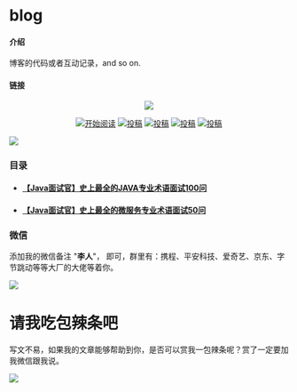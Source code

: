 # blog

#### 介绍
博客的代码或者互动记录，and so on.

#### 链接

<p align="center">
<a href="https://gitee.com/Li-Ren/blog" target="_blank">
	<img src="http://gzhimages.paidanzi.com/Img/feab544e-14e3-4d2d-828c-e404ce0ef7b0/1574751658525.PNG" width=""/>
</a>
</p>

<p align="center"><a href="#目录"><img src="https://img.shields.io/badge/阅读-read-green" alt="开始阅读"></a>   <a href="#微信"><img src="https://img.shields.io/badge/weChat-微信-green.svg" alt="投稿"></a>   <a href="https://blog.csdn.net/qq_26465035" target="_blank" ><img src="https://img.shields.io/badge/博客-CSDN-critical.svg" alt="投稿"></a>   <a href="https://blog.csdn.net/qq_26465035" target="_blank" ><img src="https://img.shields.io/badge/博客-简书-important.svg" alt="投稿"></a>   <a href="https://juejin.im/user/5ddc980ff265da7dd334fb24" target="_blank" ><img src="https://img.shields.io/badge/博客-掘金-blue.svg" alt="投稿"></a></p>

![](https://images.gitee.com/uploads/images/2019/1125/115830_a4e23b38_1455503.png)

### <a name="目录">目录</a>

- #### [【Java面试官】史上最全的JAVA专业术语面试100问](https://gitee.com/Li-Ren/blog/blob/master/Java-Interview-Onym/%E3%80%90Java%E9%9D%A2%E8%AF%95%E3%80%91%E5%8F%B2%E4%B8%8A%E6%9C%80%E5%85%A8%E7%9A%84JAVA%E4%B8%93%E4%B8%9A%E6%9C%AF%E8%AF%AD%E9%9D%A2%E8%AF%95100%E9%97%AE.md)

- #### [【Java面试官】史上最全的微服务专业术语面试50问](https://gitee.com/Li-Ren/blog/blob/master/Java-Interview-Onym/%E3%80%90Java%E9%9D%A2%E8%AF%95%E3%80%91%E5%8F%B2%E4%B8%8A%E6%9C%80%E5%85%A8%E7%9A%84%E5%BE%AE%E6%9C%8D%E5%8A%A1%E4%B8%93%E4%B8%9A%E6%9C%AF%E8%AF%AD%E9%9D%A2%E8%AF%95100%E9%97%AE.md )

### <a name="微信">微信</a>

添加我的微信备注 "**李人**"， 即可，群里有：携程、平安科技、爱奇艺、京东、字节跳动等等大厂的大佬等着你。

![](http://gzhimages.paidanzi.com/Img/4cc5122d-bd1e-4cc2-934c-567b86f26878/1574756892977.jpg)

# 请我吃包辣条吧

写文不易，如果我的文章能够帮助到你，是否可以赏我一包辣条呢？赏了一定要加我微信跟我说。

![](http://gzhimages.paidanzi.com/Img/2e27ca9c-db78-4d49-b7de-60eb164b2677/1574756594132.jpg)